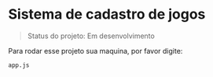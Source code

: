 <h1>Sistema de cadastro de jogos</h1>

>Status do projeto: Em desenvolvimento

Para rodar esse projeto sua maquina, por favor digite:

```
app.js

```
